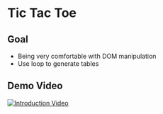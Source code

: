 # Tic Tac Toe

## Goal

- Being very comfortable with DOM manipulation
- Use loop to generate tables

## Demo Video

[![Introduction Video](https://img.youtube.com/vi/neSzWDp_rVY/hqdefault.jpg)](https://youtu.be/neSzWDp_rVY)